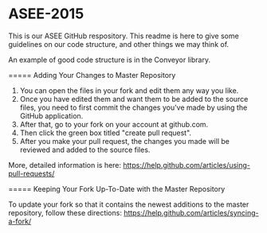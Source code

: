 ASEE-2015
=========
This is our ASEE GitHub respository. This readme is here to give some guidelines on our code structure, and other things we may think of.

An example of good code structure is in the Conveyor library. 

=====
Adding Your Changes to Master Repository

1) You can open the files in your fork and edit them any way you like. 
2) Once you have edited them and want them to be added to the source files, you need to first commit the changes you've made by using the GitHub application.
3) After that, go to your fork on your account at github.com. 
4) Then click the green box titled "create pull request". 
5) After you make your pull request, the changes you made will be reviewed and added to the source files. 

More, detailed information is here: https://help.github.com/articles/using-pull-requests/

=====
Keeping Your Fork Up-To-Date with the Master Repository

To update your fork so that it contains the newest additions to the master repository, follow these directions:
https://help.github.com/articles/syncing-a-fork/
